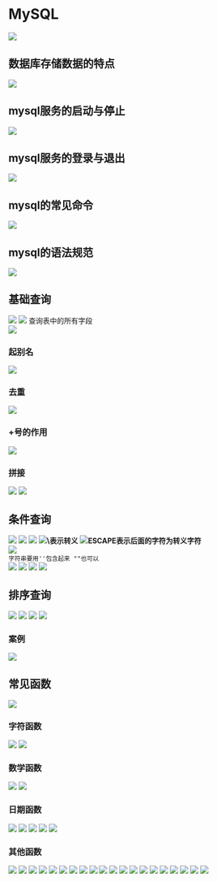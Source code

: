 # MySQL
![](pictures/_20190928181331.png)
## 数据库存储数据的特点
![](pictures/_20190928182507.png)
## mysql服务的启动与停止
![](pictures/_20190928185116.png)
## mysql服务的登录与退出
![](pictures/_20190928185906.png)
## mysql的常见命令
![](pictures/_20190928192223.png)
## mysql的语法规范
![](pictures/_20190928233004.png)
## 基础查询
![](pictures/_20190929000718.png)
![](pictures/_20190929001608.png)
查询表中的所有字段  
![](pictures/_20190929110241.png)
### 起别名
![](pictures/_20190929110747.png)
### 去重
![](pictures/_20190929111134.png)
### +号的作用
![](pictures/_20190929111823.png)
### 拼接
![](pictures/_20190929112016.png)
![](pictures/_20191006190007.png)
## 条件查询
![](pictures/_20190929113352.png)
![](pictures/_20190929113453.png)
![](pictures/_20190930120619.png)
![](pictures/_20190930120745.png)**\表示转义**
![](pictures/_20190930120854.png)**ESCAPE表示后面的字符为转义字符**  
![](pictures/_20190930121304.png)  
`字符串要用''包含起来 ""也可以`  
![](pictures/_20190930122042.png)
![](pictures/_20190930122124.png)
![](pictures/_20190930122426.png)
![](pictures/_20190930122759.png)
## 排序查询
![](pictures/_20191006191613.png)
![](pictures/_20191006192623.png)
![](pictures/_20191006192816.png)
![](pictures/_20191006192343.png)
### 案例
![](pictures/_20191006193213.png)
## 常见函数
![](pictures/_20191006193636.png)
### 字符函数
![](pictures/_20191007155640.png)
![](pictures/_20191007155753.png)
### 数学函数
![](pictures/_20191007160236.png)
![](pictures/_20191007160521.png)
### 日期函数
![](pictures/_20191007160714.png)
![](pictures/_20191007161059.png)
![](pictures/_20191007161450.png)
![](pictures/_20191007161710.png)
![](pictures/_20191007161400.png)
### 其他函数
![](pictures/_20191007162145.png)
![](pictures/)
![](pictures/)
![](pictures/)
![](pictures/)
![](pictures/)
![](pictures/)
![](pictures/)
![](pictures/)
![](pictures/)
![](pictures/)
![](pictures/)
![](pictures/)
![](pictures/)
![](pictures/)
![](pictures/)
![](pictures/)
![](pictures/)
![](pictures/)
![](pictures/)